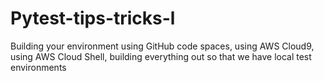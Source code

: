 # Pytest-tips-tricks-l
Building your environment using GitHub code spaces, using AWS Cloud9, using AWS Cloud Shell, building everything out so that we have local test environments
